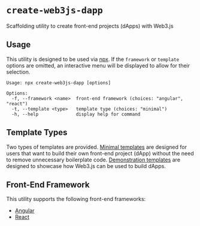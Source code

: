# `create-web3js-dapp`

Scaffolding utility to create front-end projects (dApps) with Web3.js

## Usage

This utility is designed to be used via
[npx](https://docs.npmjs.com/cli/v8/commands/npx). If the `framework` or
`template` options are omitted, an interactive menu will be displayed to allow
for their selection.

```console
Usage: npx create-web3js-dapp [options]

Options:
  -f, --framework <name>  front-end framework (choices: "angular", "react")
  -t, --template <type>   template type (choices: "minimal")
  -h, --help              display help for command
```

## Template Types

Two types of templates are provided. [Minimal templates](./templates/min) are
designed for users that want to build their own front-end project (dApp) without
the need to remove unnecessary boilerplate code.
[Demonstration templates](./templates/demo) are designed to showcase how Web3.js
can be used to build dApps.

## Front-End Framework

This utility supports the following front-end frameworks:

- [Angular](https://angular.dev/)
- [React](https://react.dev/)
